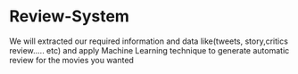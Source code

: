 # Review-System
We will extracted our required information and data like(tweets, story,critics review..... etc) and apply Machine Learning technique to generate automatic review for the movies you wanted
